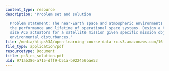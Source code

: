```yaml
---
content_type: resource
description: 'Problem set and solution

  Problem statement: The near-Earth space and atmospheric environments strongly influence
  the performance and lifetime of operational space systems. Design a tool that helps
  size ACS actuators for a satellite mission given specific mission objectives and
  environmental disturbances.'
file: /media/https%3A/open-learning-course-data-rc.s3.amazonaws.com/16-851-satellite-engineering-fall-2003/971ab386a715dff9b51ab922459bae53_ps3_cs_solution.pdf
file_type: application/pdf
resourcetype: Document
title: ps3_cs_solution.pdf
uid: 971ab386-a715-dff9-b51a-b922459bae53
---
```

